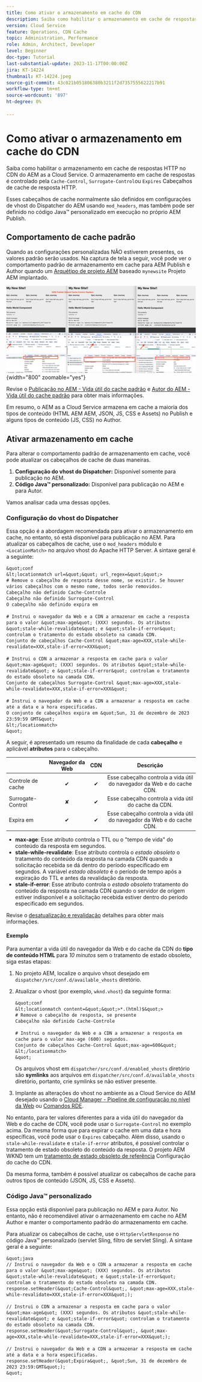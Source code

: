 ```yaml
---
title: Como ativar o armazenamento em cache do CDN
description: Saiba como habilitar o armazenamento em cache de respostas HTTP no CDN do AEM as a Cloud Service.
version: Cloud Service
feature: Operations, CDN Cache
topic: Administration, Performance
role: Admin, Architect, Developer
level: Beginner
doc-type: Tutorial
last-substantial-update: 2023-11-17T00:00:00Z
jira: KT-14224
thumbnail: KT-14224.jpeg
source-git-commit: 43c021b051806380b3211f2d7357555622217b91
workflow-type: tm+mt
source-wordcount: '897'
ht-degree: 0%

---
```



# Como ativar o armazenamento em cache do CDN

Saiba como habilitar o armazenamento em cache de respostas HTTP no CDN do AEM as a Cloud Service. O armazenamento em cache de respostas é controlado pela `Cache-Control`, `Surrogate-Control`ou `Expires` Cabeçalhos de cache de resposta HTTP.

Esses cabeçalhos de cache normalmente são definidos em configurações de vhost do Dispatcher do AEM usando `mod_headers`, mas também pode ser definido no código Java™ personalizado em execução no próprio AEM Publish.

## Comportamento de cache padrão

Quando as configurações personalizadas NÃO estiverem presentes, os valores padrão serão usados. Na captura de tela a seguir, você pode ver o comportamento padrão de armazenamento em cache para AEM Publish e Author quando um [Arquétipo de projeto AEM](https://github.com/adobe/aem-project-archetype) baseado `mynewsite` Projeto AEM implantado.

![Comportamento de cache padrão](../assets/how-to/aem-publish-default-cache-headers.png){width="800" zoomable="yes"}

Revise o [Publicação no AEM - Vida útil do cache padrão](https://experienceleague.adobe.com/docs/experience-manager-learn/cloud-service/caching/publish.html#cdn-cache-life) e [Autor do AEM - Vida útil do cache padrão](https://experienceleague.adobe.com/docs/experience-manager-learn/cloud-service/caching/author.html?#default-cache-life) para obter mais informações.

Em resumo, o AEM as a Cloud Service armazena em cache a maioria dos tipos de conteúdo (HTML AEM AEM, JSON, JS, CSS e Assets) no Publish e alguns tipos de conteúdo (JS, CSS) no Author.

## Ativar armazenamento em cache

Para alterar o comportamento padrão de armazenamento em cache, você pode atualizar os cabeçalhos de cache de duas maneiras.

1. **Configuração do vhost do Dispatcher:** Disponível somente para publicação no AEM.
1. **Código Java™ personalizado:** Disponível para publicação no AEM e para Autor.

Vamos analisar cada uma dessas opções.

### Configuração do vhost do Dispatcher

Essa opção é a abordagem recomendada para ativar o armazenamento em cache, no entanto, só está disponível para publicação no AEM. Para atualizar os cabeçalhos de cache, use o `mod_headers` módulo e `<LocationMatch>` no arquivo vhost do Apache HTTP Server. A sintaxe geral é a seguinte:

    &quot;conf
    &lt;locationmatch url=&quot;&quot; url_regex=&quot;&quot;>
    # Remove o cabeçalho de resposta desse nome, se existir. Se houver vários cabeçalhos com o mesmo nome, todos serão removidos.
    Cabeçalho não definido Cache-Controle
    Cabeçalho não definido Surrogate-Control
    O cabeçalho não definido expira em
    
    # Instrui o navegador da Web e a CDN a armazenar em cache a resposta para o valor &quot;max-age&quot; (XXX) segundos. Os atributos &quot;stale-while-revalidate&quot; e &quot;stale-if-error&quot; controlam o tratamento do estado obsoleto na camada CDN.
    Conjunto de cabeçalhos Cache-Control &quot;max-age=XXX,stale-while-revalidate=XXX,stale-if-error=XXX&quot;
    
    # Instrui o CDN a armazenar a resposta em cache para o valor &quot;max-age&quot; (XXX) segundos. Os atributos &quot;stale-while-revalidate&quot; e &quot;stale-if-error&quot; controlam o tratamento do estado obsoleto na camada CDN.
    Conjunto de cabeçalhos Surrogate-Control &quot;max-age=XXX,stale-while-revalidate=XXX,stale-if-error=XXX&quot;
    
    # Instrui o navegador da Web e a CDN a armazenar a resposta em cache até a data e a hora especificadas.
    O conjunto de cabeçalhos expira em &quot;Sun, 31 de dezembro de 2023 23:59:59 GMT&quot;
    &lt;/locationmatch>
    &quot;

A seguir, é apresentado um resumo da finalidade de cada **cabeçalho** e aplicável **atributos** para o cabeçalho.

|                     | Navegador da Web | CDN | Descrição |
|---------------------|:-----------:|:---------:|:-----------:|
| Controle de cache | ✔ | ✔ | Esse cabeçalho controla a vida útil do navegador da Web e do cache CDN. |
| Surrogate-Control | ✘ | ✔ | Esse cabeçalho controla a vida útil do cache da CDN. |
| Expira em | ✔ | ✔ | Esse cabeçalho controla a vida útil do navegador da Web e do cache CDN. |


- **max-age**: Esse atributo controla o TTL ou o &quot;tempo de vida&quot; do conteúdo da resposta em segundos.
- **stale-while-revalidate**: Esse atributo controla o _estado obsoleto_ o tratamento do conteúdo da resposta na camada CDN quando a solicitação recebida se dá dentro do período especificado em segundos. A variável _estado obsoleto_ é o período de tempo após a expiração do TTL e antes da revalidação da resposta.
- **stale-if-error**: Esse atributo controla o _estado obsoleto_ tratamento do conteúdo da resposta na camada CDN quando o servidor de origem estiver indisponível e a solicitação recebida estiver dentro do período especificado em segundos.

Revise o [desatualização e revalidação](https://developer.fastly.com/learning/concepts/edge-state/cache/stale/) detalhes para obter mais informações.

#### Exemplo

Para aumentar a vida útil do navegador da Web e do cache da CDN do **tipo de conteúdo HTML** para _10 minutos_ sem o tratamento de estado obsoleto, siga estas etapas:

1. No projeto AEM, localize o arquivo vhsot desejado em `dispatcher/src/conf.d/available_vhosts` diretório.
1. Atualizar o vhost (por exemplo, `wknd.vhost`) da seguinte forma:

       &quot;conf
       &lt;locationmatch content=&quot;&quot;>*.(html)$&quot;>
       # Remove o cabeçalho de resposta, se presente
       Cabeçalho não definido Cache-Controle
       
       # Instrui o navegador da Web e a CDN a armazenar a resposta em cache para o valor max-age (600) segundos.
       Conjunto de cabeçalhos Cache-Control &quot;max-age=600&quot;
       &lt;/locationmatch>
       &quot;
   Os arquivos vhost em `dispatcher/src/conf.d/enabled_vhosts` diretório são **symlinks** aos arquivos em `dispatcher/src/conf.d/available_vhosts` diretório, portanto, crie symlinks se não estiver presente.
1. Implante as alterações do vhost no ambiente as a Cloud Service do AEM desejado usando o [Cloud Manager - Pipeline de configuração no nível da Web](https://experienceleague.adobe.com/docs/experience-manager-cloud-service/content/implementing/using-cloud-manager/cicd-pipelines/introduction-ci-cd-pipelines.html?#web-tier-config-pipelines) ou [Comandos RDE](https://experienceleague.adobe.com/docs/experience-manager-learn/cloud-service/developing/rde/how-to-use.html?lang=en#deploy-apache-or-dispatcher-configuration).

No entanto, para ter valores diferentes para a vida útil do navegador da Web e do cache de CDN, você pode usar o `Surrogate-Control` no exemplo acima. Da mesma forma que para expirar o cache em uma data e hora específicas, você pode usar o `Expires` cabeçalho. Além disso, usando o `stale-while-revalidate` e `stale-if-error` atributos, é possível controlar o tratamento de estado obsoleto do conteúdo da resposta. O projeto AEM WKND tem um [tratamento de estado obsoleto de referência](https://github.com/adobe/aem-guides-wknd/blob/main/dispatcher/src/conf.d/available_vhosts/wknd.vhost#L150-L155) Configuração do cache do CDN.

Da mesma forma, também é possível atualizar os cabeçalhos de cache para outros tipos de conteúdo (JSON, JS, CSS e Assets).

### Código Java™ personalizado

Essa opção está disponível para publicação no AEM e para Autor. No entanto, não é recomendável ativar o armazenamento em cache no AEM Author e manter o comportamento padrão do armazenamento em cache.

Para atualizar os cabeçalhos de cache, use o `HttpServletResponse` no código Java™ personalizado (servlet Sling, filtro de servlet Sling). A sintaxe geral é a seguinte:

    &quot;java
    // Instrui o navegador da Web e o CDN a armazenar a resposta em cache para o valor &quot;max-age&quot; (XXX) segundos. Os atributos &quot;stale-while-revalidate&quot; e &quot;stale-if-error&quot; controlam o tratamento do estado obsoleto na camada CDN.
    response.setHeader(&quot;Cache-Control&quot;, &quot;max-age=XXX,stale-while-revalidate=XXX,stale-if-error=XXX&quot;);
    
    // Instrui o CDN a armazenar a resposta em cache para o valor &quot;max-age&quot; (XXX) segundos. Os atributos &quot;stale-while-revalidate&quot; e &quot;stale-if-error&quot; controlam o tratamento do estado obsoleto na camada CDN.
    response.setHeader(&quot;Surrogate-Control&quot;, &quot;max-age=XXX,stale-while-revalidate=XXX,stale-if-error=XXX&quot;);
    
    // Instrui o navegador da Web e a CDN a armazenar a resposta em cache até a data e a hora especificadas.
    response.setHeader(&quot;Expira&quot;, &quot;Sun, 31 de dezembro de 2023 23:59:GMT&quot;);
    &quot;
